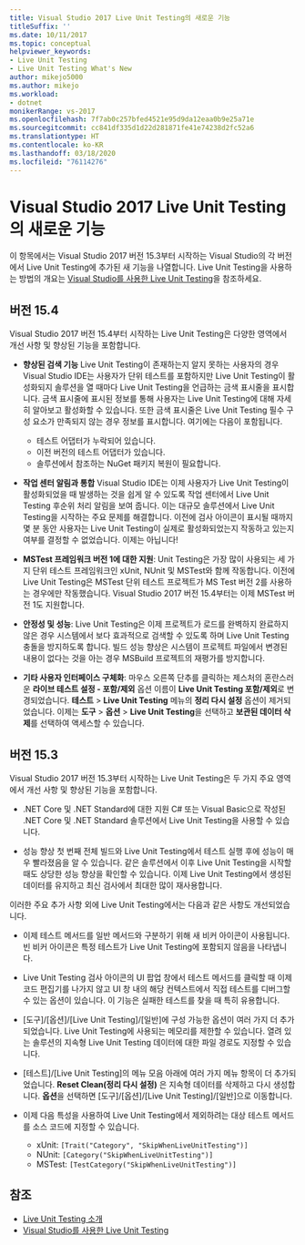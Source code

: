 ```yaml
---
title: Visual Studio 2017 Live Unit Testing의 새로운 기능
titleSuffix: ''
ms.date: 10/11/2017
ms.topic: conceptual
helpviewer_keywords:
- Live Unit Testing
- Live Unit Testing What's New
author: mikejo5000
ms.author: mikejo
ms.workload:
- dotnet
monikerRange: vs-2017
ms.openlocfilehash: 7f7ab0c257bfed4521e95d9da12eaa0b9e25a71e
ms.sourcegitcommit: cc841df335d1d22d281871fe41e74238d2fc52a6
ms.translationtype: HT
ms.contentlocale: ko-KR
ms.lasthandoff: 03/18/2020
ms.locfileid: "76114276"
---
```

# <a name="whats-new-in-live-unit-testing-for-visual-studio-2017"></a>Visual Studio 2017 Live Unit Testing의 새로운 기능

이 항목에서는 Visual Studio 2017 버전 15.3부터 시작하는 Visual Studio의 각 버전에서 Live Unit Testing에 추가된 새 기능을 나열합니다. Live Unit Testing을 사용하는 방법의 개요는 [Visual Studio를 사용한 Live Unit Testing](live-unit-testing.md)을 참조하세요.

## <a name="version-154"></a>버전 15.4

Visual Studio 2017 버전 15.4부터 시작하는 Live Unit Testing은 다양한 영역에서 개선 사항 및 향상된 기능을 포함합니다.

- **향상된 검색 기능** Live Unit Testing이 존재하는지 알지 못하는 사용자의 경우 Visual Studio IDE는 사용자가 단위 테스트를 포함하지만 Live Unit Testing이 활성화되지 솔루션을 열 때마다 Live Unit Testing을 언급하는 금색 표시줄을 표시합니다. 금색 표시줄에 표시된 정보를 통해 사용자는 Live Unit Testing에 대해 자세히 알아보고 활성화할 수 있습니다. 또한 금색 표시줄은 Live Unit Testing 필수 구성 요소가 만족되지 않는 경우 정보를 표시합니다. 여기에는 다음이 포함됩니다.

  - 테스트 어댑터가 누락되어 있습니다.
  - 이전 버전의 테스트 어댑터가 있습니다.
  - 솔루션에서 참조하는 NuGet 패키지 복원이 필요합니다.

- **작업 센터 알림과 통합** Visual Studio IDE는 이제 사용자가 Live Unit Testing이 활성화되었을 때 발생하는 것을 쉽게 알 수 있도록 작업 센터에서 Live Unit Testing 후순위 처리 알림을 보여 줍니다. 이는 대규모 솔루션에서 Live Unit Testing을 시작하는 주요 문제를 해결합니다. 이전에 검사 아이콘이 표시될 때까지 몇 분 동안 사용자는 Live Unit Testing이 실제로 활성화되었는지 작동하고 있는지 여부를 결정할 수 없었습니다. 이제는 아닙니다!

- **MSTest 프레임워크 버전 1에 대한 지원**: Unit Testing은 가장 많이 사용되는 세 가지 단위 테스트 프레임워크인 xUnit, NUnit 및 MSTest와 함께 작동합니다. 이전에 Live Unit Testing은 MSTest 단위 테스트 프로젝트가 MS Test 버전 2를 사용하는 경우에만 작동했습니다. Visual Studio 2017 버전 15.4부터는 이제 MSTest 버전 1도 지원합니다.

- **안정성 및 성능**: Live Unit Testing은 이제 프로젝트가 로드를 완벽하지 완료하지 않은 경우 시스템에서 보다 효과적으로 검색할 수 있도록 하며 Live Unit Testing 충돌을 방지하도록 합니다. 빌드 성능 향상은 시스템이 프로젝트 파일에서 변경된 내용이 없다는 것을 아는 경우 MSBuild 프로젝트의 재평가를 방지합니다.

- **기타 사용자 인터페이스 구체화**:  마우스 오른쪽 단추를 클릭하는 제스처의 혼란스러운 **라이브 테스트 설정 - 포함/제외** 옵션 이름이 **Live Unit Testing 포함/제외**로 변경되었습니다. **테스트** > **Live Unit Testing** 메뉴의 **정리 다시 설정** 옵션이 제거되었습니다. 이제는 **도구** > **옵션** > **Live Unit Testing**을 선택하고 **보관된 데이터 삭제**를 선택하여 액세스할 수 있습니다.

## <a name="version-153"></a>버전 15.3

Visual Studio 2017 버전 15.3부터 시작하는 Live Unit Testing은 두 가지 주요 영역에서 개선 사항 및 향상된 기능을 포함합니다.

- .NET Core 및 .NET Standard에 대한 지원 C# 또는 Visual Basic으로 작성된 .NET Core 및 .NET Standard 솔루션에서 Live Unit Testing을 사용할 수 있습니다.

- 성능 향상 첫 번째 전체 빌드와 Live Unit Testing에서 테스트 실행 후에 성능이 매우 빨라졌음을 알 수 있습니다. 같은 솔루션에서 이후 Live Unit Testing을 시작할 때도 상당한 성능 향상을 확인할 수 있습니다. 이제 Live Unit Testing에서 생성된 데이터를 유지하고 최신 검사에서 최대한 많이 재사용합니다.

이러한 주요 추가 사항 외에 Live Unit Testing에서는 다음과 같은 사항도 개선되었습니다.

- 이제 테스트 메서드를 일반 메서드와 구분하기 위해 새 비커 아이콘이 사용됩니다. 빈 비커 아이콘은 특정 테스트가 Live Unit Testing에 포함되지 않음을 나타냅니다.

- Live Unit Testing 검사 아이콘의 UI 팝업 창에서 테스트 메서드를 클릭할 때 이제 코드 편집기를 나가지 않고 UI 창 내의 해당 컨텍스트에서 직접 테스트를 디버그할 수 있는 옵션이 있습니다. 이 기능은 실패한 테스트를 찾을 때 특히 유용합니다.

- [도구]/[옵션]/[Live Unit Testing]/[일반]에 구성 가능한 옵션이 여러 가지 더 추가되었습니다. Live Unit Testing에 사용되는 메모리를 제한할 수 있습니다. 열려 있는 솔루션의 지속형 Live Unit Testing 데이터에 대한 파일 경로도 지정할 수 있습니다.

- [테스트]/[Live Unit Testing]의 메뉴 모음 아래에 여러 가지 메뉴 항목이 더 추가되었습니다. **Reset Clean(정리 다시 설정)** 은 지속형 데이터를 삭제하고 다시 생성합니다. **옵션**을 선택하면 [도구]/[옵션]/[Live Unit Testing]/[일반]으로 이동합니다.

- 이제 다음 특성을 사용하여 Live Unit Testing에서 제외하려는 대상 테스트 메서드를 소스 코드에 지정할 수 있습니다.

  - xUnit: `[Trait("Category", "SkipWhenLiveUnitTesting")]`
  - NUnit: `[Category("SkipWhenLiveUnitTesting")]`
  - MSTest: `[TestCategory("SkipWhenLiveUnitTesting")]`

## <a name="see-also"></a>참조

- [Live Unit Testing 소개](live-unit-testing-intro.md)
- [Visual Studio를 사용한 Live Unit Testing](live-unit-testing.md)
